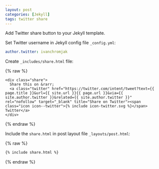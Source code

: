 ```yaml
---
layout: post
categories: [Jekyll]
tags: twitter share
---
```


Add Twitter share button to your Jekyll template.

Set Twitter username in Jekyll config file `_config.yml`:

```yaml
author.twitter: ivanchromjak
```

Create `_includes/share.html` file:

{% raw %}
```liquid
<div class="share">
  Share this on &rarr;
  <a class="twitter" href="https://twitter.com/intent/tweet?text={{ page.title }}&url={{ site.url }}{{ page.url }}&via={{ site.author.twitter }}&related={{ site.author.twitter }}" rel="nofollow" target="_blank" title="Share on Twitter"><span class="icon icon--twitter">{% include icon-twitter.svg %}</span> Twitter</a>
</div>
```
{% endraw %}

Include the `share.html` in post layout file `_layouts/post.html`:

{% raw %}
```html
{% include share.html %}
```
{% endraw %}
